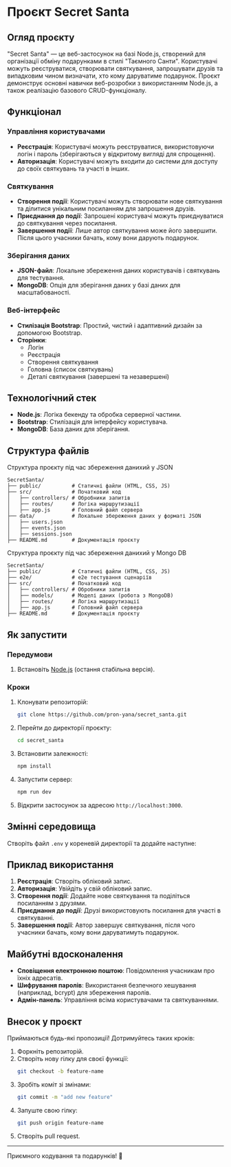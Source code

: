# Проєкт Secret Santa

## Огляд проєкту

"Secret Santa" — це веб-застосунок на базі Node.js, створений для організації обміну подарунками в стилі "Таємного Санти". Користувачі можуть реєструватися, створювати святкування, запрошувати друзів та випадковим чином визначати, хто кому даруватиме подарунок. Проєкт демонструє основні навички веб-розробки з використанням Node.js, а також реалізацію базового CRUD-функціоналу.

## Функціонал

### Управління користувачами

- **Реєстрація**: Користувачі можуть реєструватися, використовуючи логін і пароль (зберігаються у відкритому вигляді для спрощення).
- **Авторизація**: Користувачі можуть входити до системи для доступу до своїх святкувань та участі в інших.

### Святкування

- **Створення події**: Користувачі можуть створювати нове святкування та ділитися унікальним посиланням для запрошення друзів.
- **Приєднання до події**: Запрошені користувачі можуть приєднуватися до святкування через посилання.
- **Завершення події**: Лише автор святкування може його завершити. Після цього учасники бачать, кому вони дарують подарунок.

### Зберігання даних

- **JSON-файл**: Локальне збереження даних користувачів і святкувань для тестування.
- **MongoDB**: Опція для зберігання даних у базі даних для масштабованості.

### Веб-інтерфейс

- **Стилізація Bootstrap**: Простий, чистий і адаптивний дизайн за допомогою Bootstrap.
- **Сторінки**:
  - Логін
  - Реєстрація
  - Створення святкування
  - Головна (список святкувань)
  - Деталі святкування (завершені та незавершені)

## Технологічний стек

- **Node.js**: Логіка бекенду та обробка серверної частини.
- **Bootstrap**: Стилізація для інтерфейсу користувача.
- **MongoDB**: База даних для зберігання.

## Структура файлів

Структура проєкту під час збереження данихий у JSON

```
SecretSanta/
├── public/          # Статичні файли (HTML, CSS, JS)
├── src/             # Початковий код
│   ├── controllers/ # Обробники запитів
│   ├── routes/      # Логіка маршрутизації
│   ├── app.js       # Головний файл сервера
├── data/            # Локальне збереження даних у форматі JSON
│   ├── users.json
│   ├── events.json
│   ├── sessions.json
├── README.md        # Документація проєкту
```

Структура проєкту під час збереження данихий у Mongo DB

```
SecretSanta/
├── public/          # Статичні файли (HTML, CSS, JS)
├── e2e/             # е2е тестування сценаріїв
├── src/             # Початковий код
│   ├── controllers/ # Обробники запитів
│   ├── models/      # Моделі даних (робота з MongoDB)
│   ├── routes/      # Логіка маршрутизації
│   ├── app.js       # Головний файл сервера
├── README.md        # Документація проєкту
```

## Як запустити

### Передумови

1. Встановіть [Node.js](https://nodejs.org/) (остання стабільна версія).

### Кроки

1. Клонувати репозиторій:
   ```bash
   git clone https://github.com/pron-yana/secret_santa.git
   ```
2. Перейти до директорії проєкту:
   ```bash
   cd secret_santa
   ```
3. Встановити залежності:
   ```bash
   npm install
   ```
4. Запустити сервер:
   ```bash
   npm run dev
   ```
5. Відкрити застосунок за адресою `http://localhost:3000`.

## Змінні середовища

Створіть файл `.env` у кореневій директорії та додайте наступне:

## Приклад використання

1. **Реєстрація**: Створіть обліковий запис.
2. **Авторизація**: Увійдіть у свій обліковий запис.
3. **Створення події**: Додайте нове святкування та поділіться посиланням з друзями.
4. **Приєднання до події**: Друзі використовують посилання для участі в святкуванні.
5. **Завершення події**: Автор завершує святкування, після чого учасники бачать, кому вони даруватимуть подарунок.

## Майбутні вдосконалення

- **Сповіщення електронною поштою**: Повідомлення учасникам про їхніх адресатів.
- **Шифрування паролів**: Використання безпечного хешування (наприклад, bcrypt) для збереження паролів.
- **Адмін-панель**: Управління всіма користувачами та святкуваннями.

## Внесок у проєкт

Приймаються будь-які пропозиції! Дотримуйтесь таких кроків:

1. Форкніть репозиторій.
2. Створіть нову гілку для своєї функції:
   ```bash
   git checkout -b feature-name
   ```
3. Зробіть коміт зі змінами:
   ```bash
   git commit -m "add new feature"
   ```
4. Запуште свою гілку:
   ```bash
   git push origin feature-name
   ```
5. Створіть pull request.

---

Приємного кодування та подарунків! 🎁
